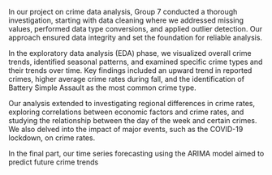 In our project on crime data analysis, Group 7 conducted a thorough investigation, starting with data cleaning where we addressed missing values, performed data type conversions, and applied outlier detection. Our approach ensured data integrity and set the foundation for reliable analysis.

In the exploratory data analysis (EDA) phase, we visualized overall crime trends, identified seasonal patterns, and examined specific crime types and their trends over time. Key findings included an upward trend in reported crimes, higher average crime rates during fall, and the identification of Battery Simple Assault as the most common crime type.

Our analysis extended to investigating regional differences in crime rates, exploring correlations between economic factors and crime rates, and studying the relationship between the day of the week and certain crimes. We also delved into the impact of major events, such as the COVID-19 lockdown, on crime rates.

In the final part, our time series forecasting using the ARIMA model aimed to predict future crime trends





